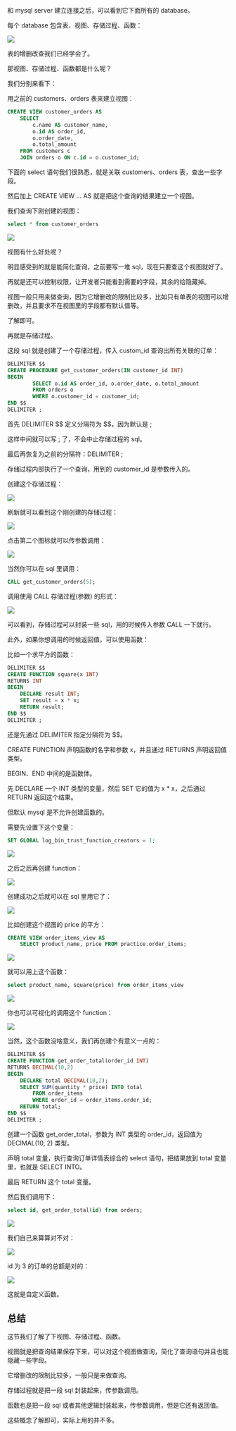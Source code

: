和 mysql server 建立连接之后，可以看到它下面所有的 database。

每个 database 包含表、视图、存储过程、函数：

![](./images/97557d444a2446769c21b93976c58121~tplv-k3u1fbpfcp-watermark.image.png)

表的增删改查我们已经学会了。

那视图、存储过程、函数都是什么呢？

我们分别来看下：

用之前的 customers、orders 表来建立视图：

```sql
CREATE VIEW customer_orders AS 
    SELECT 
        c.name AS customer_name, 
        o.id AS order_id, 
        o.order_date, 
        o.total_amount
    FROM customers c
    JOIN orders o ON c.id = o.customer_id;
```

下面的 select 语句我们很熟悉，就是关联 customers、orders 表，查出一些字段。

然后加上 CREATE VIEW ... AS 就是把这个查询的结果建立一个视图。

我们查询下刚创建的视图：

```sql
select * from customer_orders
```

![](./images/a744c384856142cb9849d82839295fa8~tplv-k3u1fbpfcp-watermark.image.png)

视图有什么好处呢？

明显感受到的就是能简化查询，之前要写一堆 sql，现在只要查这个视图就好了。

再就是还可以控制权限，让开发者只能看到需要的字段，其余的给隐藏掉。

视图一般只用来做查询，因为它增删改的限制比较多，比如只有单表的视图可以增删改，并且要求不在视图里的字段都有默认值等。

了解即可。

再就是存储过程。

这段 sql 就是创建了一个存储过程，传入 custom\_id 查询出所有关联的订单：

```sql
DELIMITER $$
CREATE PROCEDURE get_customer_orders(IN customer_id INT)
BEGIN
        SELECT o.id AS order_id, o.order_date, o.total_amount
        FROM orders o
		WHERE o.customer_id = customer_id;
END $$
DELIMITER ;
```

首先 DELIMITER \$\$ 定义分隔符为 \$\$，因为默认是 ;

这样中间就可以写 ; 了，不会中止存储过程的 sql。

最后再恢复为之前的分隔符：DELIMITER ;

存储过程内部执行了一个查询，用到的 customer\_id 是参数传入的。

创建这个存储过程：

![](./images/968a0bd7d21d44d9b50a3351e3b6e305~tplv-k3u1fbpfcp-watermark.image.png)

刷新就可以看到这个刚创建的存储过程：

![](./images/4b357a81cae34c32bf0957e2d6c9c958~tplv-k3u1fbpfcp-watermark.image.png)

点击第二个图标就可以传参数调用：

![](./images/b7f800792e654f999b5c7e6183328b5c~tplv-k3u1fbpfcp-watermark.image.png)

当然你可以在 sql 里调用：

```sql
CALL get_customer_orders(5);
```

调用使用 CALL 存储过程(参数) 的形式：

![](./images/b1958a5c84d74e6690bc651e2908a70d~tplv-k3u1fbpfcp-watermark.image.png)

可以看到，存储过程可以封装一些 sql，用的时候传入参数 CALL 一下就行。

此外，如果你想调用的时候返回值，可以使用函数：

比如一个求平方的函数：

```sql
DELIMITER $$
CREATE FUNCTION square(x INT)
RETURNS INT
BEGIN
    DECLARE result INT;
    SET result = x * x;
    RETURN result;
END $$
DELIMITER ;
```

还是先通过 DELIMITER 指定分隔符为 \$\$。

CREATE FUNCTION 声明函数的名字和参数 x，并且通过 RETURNS 声明返回值类型。

BEGIN、END 中间的是函数体。

先 DECLARE 一个 INT 类型的变量，然后 SET 它的值为 x \* x，之后通过 RETURN 返回这个结果。

但默认 mysql 是不允许创建函数的。

需要先设置下这个变量：

```sql
SET GLOBAL log_bin_trust_function_creators = 1;
```

![](./images/72f3b5d2b695469b81c8cb742b3abc1b~tplv-k3u1fbpfcp-watermark.image.png)

之后之后再创建 function：

![](./images/553524ecde574780bdf7250c5d1753b9~tplv-k3u1fbpfcp-watermark.image.png)

创建成功之后就可以在 sql 里用它了：

![](./images/7c5a5d773fd441848c84450b78b92dd3~tplv-k3u1fbpfcp-watermark.image.png)

比如创建这个视图的 price 的平方：
```sql
CREATE VIEW order_items_view AS 
    SELECT product_name, price FROM practice.order_items;
```

![](./images/86a4e4b5291345db82a24af6645a8529~tplv-k3u1fbpfcp-watermark.image.png)

就可以用上这个函数：

```sql
select product_name, square(price) from order_items_view
```

![](./images/6d017e9a9dfb49c3aafa8a46df7cf3d8~tplv-k3u1fbpfcp-watermark.image.png)

你也可以可视化的调用这个 function：

![](./images/0cdc27e41ff440d2b66529c3c817198a~tplv-k3u1fbpfcp-watermark.image.png)

当然，这个函数没啥意义，我们再创建个有意义一点的：

```sql
DELIMITER $$
CREATE FUNCTION get_order_total(order_id INT)
RETURNS DECIMAL(10,2)
BEGIN
	DECLARE total DECIMAL(10,2);
	SELECT SUM(quantity * price) INTO total
		FROM order_items
		WHERE order_id = order_items.order_id;
	RETURN total;
END $$
DELIMITER ;
```

创建一个函数  get\_order\_total，参数为 INT 类型的 order\_id，返回值为 DECIMAL(10, 2) 类型。

声明 total 变量，执行查询订单详情表综合的 select 语句，把结果放到 total 变量里，也就是 SELECT INTO。

最后 RETURN 这个 total 变量。

然后我们调用下：
```sql
select id, get_order_total(id) from orders;
```
![](./images/7f444958cfd846c48324e1d30e6ace83~tplv-k3u1fbpfcp-watermark.image.png)

我们自己来算算对不对：

![](./images/4e7c71045af044508600b0d4f4c91f83~tplv-k3u1fbpfcp-watermark.image.png)

id 为 3 的订单的总额是对的：

![](./images/d142d163654b4ab0b9147738a702e05e~tplv-k3u1fbpfcp-watermark.image.png)

这就是自定义函数。

## 总结

这节我们了解了下视图、存储过程、函数。

视图就是把查询结果保存下来，可以对这个视图做查询，简化了查询语句并且也能隐藏一些字段。

它增删改的限制比较多，一般只是来做查询。

存储过程就是把一段 sql 封装起来，传参数调用。

函数也是把一段 sql 或者其他逻辑封装起来，传参数调用，但是它还有返回值。

这些概念了解即可，实际上用的并不多。
